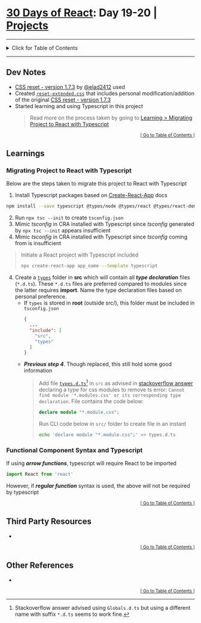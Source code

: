 <!-- omit in toc -->
# [30 Days of React](../README.md#readme): Day 19-20 | [Projects](https://github.com/Asabeneh/30-Days-Of-React/blob/master/19_projects/19_projects.md#readme)

<hr/>
<details id="toc">
  <summary style='cursor: pointer;'>Click for Table of Contents</summary>

<!-- omit in toc -->
## Table of Contents
- [Dev Notes](#dev-notes)
- [Learnings](#learnings)
  - [Migrating Project to React with Typescript](#migrating-project-to-react-with-typescript)
  - [Functional Component Syntax and Typescript](#functional-component-syntax-and-typescript)
- [Third Party Resources](#third-party-resources)
- [Other References](#other-references)
</details>
<hr/>

## Dev Notes
* [CSS reset - version 1.7.3](https://github.com/elad2412/the-new-css-reset) by [@elad2412](https://github.com/elad2412) used
* Created [`reset-extended.css`](./src/css-reset/reset-extended.css) that includes personal modification/addition of the original [CSS reset - version 1.7.3](https://github.com/elad2412/the-new-css-reset)
* Started learning and using Typescript in this project
  > Read more on the process taken by going to [Learning > Migrating Project to React with Typescript](#migrating-project-to-react-with-typescript)


<div align="right"><sub><a href="#toc">[ Go to Table of Contents ]</a></sub></div>

## Learnings
### Migrating Project to React with Typescript
Below are the steps taken to migrate this project to React with Typescript
1. Install Typescript packages based on [Create-React-App](https://create-react-app.dev/docs/adding-typescript/) docs
  ```bash
  npm install --save typescript @types/node @types/react @types/react-dom @types/jest
  ```
2. Run `npx tsc --init` to create `tsconfig.json`
3. Mimic *tsconfig* in CRA installed with Typescript since *tsconfig* generated by `npx tsc --init` appears insufficient
3. Mimic *tsconfig* in CRA installed with Typescript since *tsconfig* coming from is insufficient
  > Initiate a React project with Typescript included
  > ```bash
  > npx create-react-app app_name --template typescript
  > ```
4. Create a [`types`](./types) folder in **src** which will contain all ***type declaration*** files (`*.d.ts`). These `*.d.ts` files are preferred compared to modules since the latter requires **import**. Name the type declaration files based on personal preference.
     * If `types` is stored in **root** (outside src/), this folder must be included in `tsconfig.json`
       ```json
       {
         ...
         "include": [
           "src",
           "types"
         ]
       }
       ```
     * ***Previous step 4***. Though replaced, this still hold some good information
       > Add file [`types.d.ts`](./src/types.d.ts)[^naming] in `src` as advised in [stackoverflow answer](https://stackoverflow.com/a/71093050) declaring a type for css modules to remove ts error: `Cannot find module '*.modules.css' or its corresponding type declaration`. File contains the code below:
       > ```ts
       > declare module "*.module.css";
       > ```
       > Run CLI code below in `src/` folder to create file in an instant
       > ```bash
       > echo 'declare module "*.module.css";' >> types.d.ts
       > ```
     [^naming]: Stackoverflow answer advised using `Globals.d.ts` but using a different name with suffix `*.d.ts` seems to work fine.
### Functional Component Syntax and Typescript
If using ***arrow functions***, typescript will require React to be imported
  ```ts
  import React from 'react'
  ```
However, if ***regular function*** syntax is used, the above will not be required by typescript


<div align="right"><sub><a href="#toc">[ Go to Table of Contents ]</a></sub></div>

## Third Party Resources
*

<div align="right"><sub><a href="#toc">[ Go to Table of Contents ]</a></sub></div>

## Other References
*

<div align="right"><sub><a href="#toc">[ Go to Table of Contents ]</a></sub></div>
